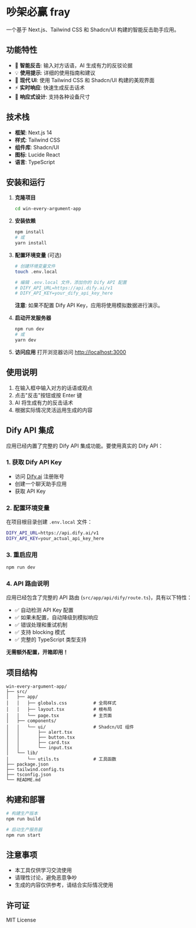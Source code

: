 # 吵架必赢 fray

一个基于 Next.js、Tailwind CSS 和 Shadcn/UI 构建的智能反击助手应用。

## 功能特性

- 🎯 **智能反击**: 输入对方话语，AI 生成有力的反驳论据
- 💡 **使用提示**: 详细的使用指南和建议
- 🎨 **现代 UI**: 使用 Tailwind CSS 和 Shadcn/UI 构建的美观界面
- ⚡ **实时响应**: 快速生成反击话术
- 📱 **响应式设计**: 支持各种设备尺寸

## 技术栈

- **框架**: Next.js 14
- **样式**: Tailwind CSS
- **组件库**: Shadcn/UI
- **图标**: Lucide React
- **语言**: TypeScript

## 安装和运行

1. **克隆项目**
   ```bash
   cd win-every-argument-app
   ```

2. **安装依赖**
   ```bash
   npm install
   # 或
   yarn install
   ```

3. **配置环境变量** (可选)
   ```bash
   # 创建环境变量文件
   touch .env.local
   
   # 编辑 .env.local 文件，添加你的 Dify API 配置
   # DIFY_API_URL=https://api.dify.ai/v1
   # DIFY_API_KEY=your_dify_api_key_here
   ```
   
   **注意**: 如果不配置 Dify API Key，应用将使用模拟数据进行演示。

4. **启动开发服务器**
   ```bash
   npm run dev
   # 或
   yarn dev
   ```

5. **访问应用**
   打开浏览器访问 [http://localhost:3000](http://localhost:3000)

## 使用说明

1. 在输入框中输入对方的话语或观点
2. 点击"反击"按钮或按 Enter 键
3. AI 将生成有力的反击话术
4. 根据实际情况灵活运用生成的内容

## Dify API 集成

应用已经内置了完整的 Dify API 集成功能。要使用真实的 Dify API：

### 1. 获取 Dify API Key
- 访问 [Dify.ai](https://dify.ai) 注册账号
- 创建一个聊天助手应用
- 获取 API Key

### 2. 配置环境变量
在项目根目录创建 `.env.local` 文件：

```bash
DIFY_API_URL=https://api.dify.ai/v1
DIFY_API_KEY=your_actual_api_key_here
```

### 3. 重启应用
```bash
npm run dev
```

### 4. API 路由说明
应用已经包含了完整的 API 路由 (`src/app/api/dify/route.ts`)，具有以下特性：

- ✅ 自动检测 API Key 配置
- ✅ 如果未配置，自动降级到模拟响应
- ✅ 错误处理和重试机制
- ✅ 支持 blocking 模式
- ✅ 完整的 TypeScript 类型支持

**无需额外配置，开箱即用！**

## 项目结构

```
win-every-argument-app/
├── src/
│   ├── app/
│   │   ├── globals.css          # 全局样式
│   │   ├── layout.tsx           # 根布局
│   │   └── page.tsx             # 主页面
│   ├── components/
│   │   └── ui/                  # Shadcn/UI 组件
│   │       ├── alert.tsx
│   │       ├── button.tsx
│   │       ├── card.tsx
│   │       └── input.tsx
│   └── lib/
│       └── utils.ts             # 工具函数
├── package.json
├── tailwind.config.ts
├── tsconfig.json
└── README.md
```

## 构建和部署

```bash
# 构建生产版本
npm run build

# 启动生产服务器
npm run start
```

## 注意事项

- 本工具仅供学习交流使用
- 请理性讨论，避免恶意争吵
- 生成的内容仅供参考，请结合实际情况使用

## 许可证

MIT License 